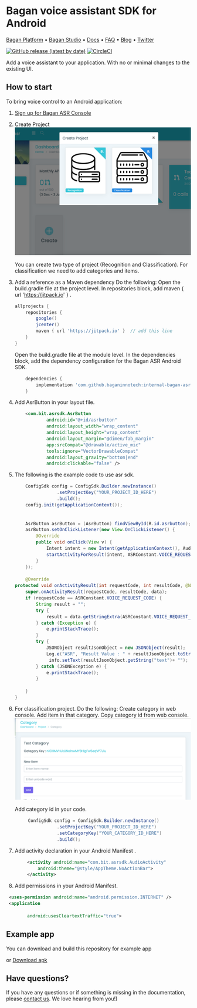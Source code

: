 
# Bagan voice assistant SDK for Android

[Bagan Platform](https://Bagan.app/) • [Bagan Studio](https://studio.Bagan.app/register) • [Docs](https://Bagan.app/docs) • [FAQ](https://Bagan.app/docs/usage/additional/faq) •
[Blog](https://Bagan.app/blog/) • [Twitter](https://twitter.com/Baganvoiceai)

[![GitHub release (latest by date)](https://img.shields.io/github/v/release/Bagan-ai/Bagan-sdk-android)](https://github.com/Bagan-ai/Bagan-sdk-android/releases)
[![CircleCI](https://circleci.com/gh/Bagan-ai/Bagan-sdk-android.svg?style=shield)](https://circleci.com/gh/Bagan-ai/Bagan-sdk-android)

Add a voice assistant to your application. With no or minimal changes to the existing UI.


## How to start

To bring voice control to an Android application:


1. [Sign up for Bagan ASR Console](https://cms.baganasr.com/)
2. Create Project 
 ![Alt text](assets/img1.png "Title")

    You can create two type of project (Recognition and Classification).
    For classification we need to add categories and  items. 

3. Add a reference as a Maven dependency
    Do the following:
    Open the build.gradle file at the project level.
    In repositories block, add maven { url 'https://jitpack.io' } .
    ```gradle
    allprojects {
        repositories {
            google()
            jcenter()
            maven { url 'https://jitpack.io' }  // add this line
        }
    }
    ```

    Open the build.gradle file at the module level.
    In the dependencies block, add the dependency configuration for the Bagan ASR Android SDK.

    ```gradle
        dependencies {
            implementation 'com.github.baganinnotech:internal-bagan-asr-sdk-android:1.1.3'
        }
    ```

4. Add AsrButton in your layout file.
    ```xml
        <com.bit.asrsdk.AsrButton
                android:id="@+id/asrbutton"
                android:layout_width="wrap_content"
                android:layout_height="wrap_content"
                android:layout_margin="@dimen/fab_margin"
                app:srcCompat="@drawable/active_mic"
                tools:ignore="VectorDrawableCompat"
                android:layout_gravity="bottom|end"
                android:clickable="false" />
    ```
5. The following is the example code to use asr sdk.
    ```java
        ConfigSdk config = ConfigSdk.Builder.newInstance()
                    .setProjectKey("YOUR_PROJECT_ID_HERE")
                    .build();
        config.init(getApplicationContext());


        AsrButton asrButton = (AsrButton) findViewById(R.id.asrbutton);
        asrButton.setOnClickListener(new View.OnClickListener() {
            @Override
            public void onClick(View v) {
                Intent intent = new Intent(getApplicationContext(), AudioActivity.class);
                startActivityForResult(intent, ASRConstant.VOICE_REQUEST_CODE);
            }
        });

        @Override
    protected void onActivityResult(int requestCode, int resultCode, @Nullable Intent data) {
        super.onActivityResult(requestCode, resultCode, data);
        if (requestCode == ASRConstant.VOICE_REQUEST_CODE) {
            String result = "";
            try {
                result = data.getStringExtra(ASRConstant.VOICE_REQUEST_DATA);
            } catch (Exception e) {
                e.printStackTrace();
            }
            try {
                JSONObject resultJsonObject = new JSONObject(result);
                Log.e("ASR", "Result Value : " + resultJsonObject.toString());
                 info.setText(resultJsonObject.getString("text")+ "");
            } catch (JSONException e) {
                e.printStackTrace();
            }

        }
    }
    ```
6. For classification project. Do the following:
    Create category in web console.
    Add item in that category.
    Copy category id from web console.
    ![Alt text](assets/img2.png "Title")

    Add category id in your code.
    ```java
         ConfigSdk config = ConfigSdk.Builder.newInstance()
                    .setProjectKey("YOUR_PROJECT_ID_HERE")
                    .setCategoryKey("YOUR_CATEGORY_ID_HERE")
                    .build();

    ```
    
7. Add activity declaration in your Android Manifest .
```xml
        <activity android:name="com.bit.asrsdk.AudioActivity"
            android:theme="@style/AppTheme.NoActionBar">
        </activity>
```
8. Add permissions in your Android Manifest.
```xml
 <uses-permission android:name="android.permission.INTERNET" />
 <application
        
        android:usesCleartextTraffic="true">

```
## Example  app

You can download and build this repository for example app

or [Download apk](https://github.com/baganinnotech/bagan-asr-sdk-android/releases/download/v1.0/app-release.apk)

## Have questions?
If you have any questions or if something is missing in the documentation, please [contact us](mailto:baganinnotech@gmail.com). We love hearing from you!)


